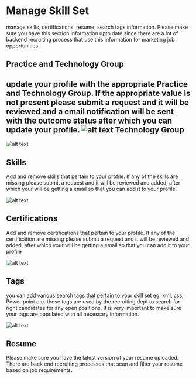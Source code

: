 Manage Skill Set
=======

manage skills, certifications, resume, search tags information. Please make sure you have this section information upto date since there are a lot of backend recruiting process that use this information for marketing job opportunities.


Practice and Technology Group
----
update your profile with the appropriate Practice and Technology Group. If  the appropriate  value is not present please submit a request and it will be reviewed and a email notification will be sent with the outcome status after which you can update your profile.
![alt text](../../images/recruiting/new-practice-process-request-profile.png "Practice")
Technology Group
----
![alt text](../../images/recruiting/new-technology-process-request-profile.png "Technology Group")

Skills
-----
Add and remove skills that pertain to your profile. If any of the skills are missing please submit a request and it will be reviewed and added, after which your will be getting a email so that you can add it to your profile.

![alt text](../../images/recruiting/new-skill-request-profile.png "Skill Request")

Certifications
-----
Add and remove certifications that pertain to your profile. If any of the certification are missing please submit a request and it will be reviewed and added, after which your will be getting a email so that you can add it to your profile

![alt text](../../images/recruiting/certification-request-profile.png "Certification Request")

Tags
----
you can add various search tags that pertain to your skill set eg: xml, css, Power point etc. these tags are used by the recruiting dept to search for right candidates for any open positions.
It is very important to make sure your tags are populated with all necessary information.

![alt text](../../images/skill-set-tag-user-profile.png "Tags")


Resume
----
Please make sure you have the latest version of your resume uploaded.
There are back end recruiting processes that scan and filter your resume based on job requirements.